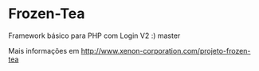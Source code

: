 Frozen-Tea
==========

Framework básico para PHP com Login V2 :) master

Mais informações em http://www.xenon-corporation.com/projeto-frozen-tea
